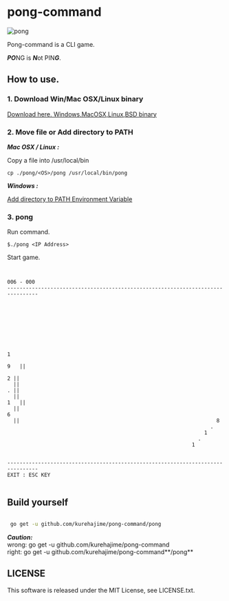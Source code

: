 # pong-command

![pong](https://cloud.githubusercontent.com/assets/4569916/7273449/e6c410be-e92e-11e4-89dd-ba6903089706.gif)

Pong-command is a CLI game.

***PO***NG is ***N***ot PIN***G***.

## How to use.

### 1. Download Win/Mac OSX/Linux binary

 [Download here. Windows,MacOSX,Linux,BSD binary](https://github.com/kurehajime/pong-command/releases/tag/0.3)

### 2. Move file or Add directory to PATH

***Mac OSX / Linux :***

Copy a file into /usr/local/bin 

```
cp ./pong/<OS>/pong /usr/local/bin/pong
```

***Windows :***

[Add directory to PATH Environment Variable](http://www.nextofwindows.com/how-to-addedit-environment-variables-in-windows-7/)

### 3. pong 

Run command.

`$./pong <IP Address>`

Start game.

```

                                                                     006 - 000
--------------------------------------------------------------------------------








                                                                      1
                                                                        9   ||
                                                                          2 ||
  ||                                                                      . ||
  ||                                                                    1   ||
  ||                                                                  6
  ||                                                                8
                                                                  .
                                                                1
                                                              .
                                                            1


--------------------------------------------------------------------------------
EXIT : ESC KEY


```

## Build yourself

```sh

 go get -u github.com/kurehajime/pong-command/pong

```

***Caution:***  
wrong:  go get -u github.com/kurehajime/pong-command  
right:  go get -u github.com/kurehajime/pong-command**/pong**  

## LICENSE

This software is released under the MIT License, see LICENSE.txt.

